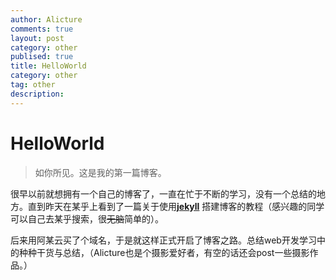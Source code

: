 ```yaml
---
author: Alicture
comments: true
layout: post
category: other
publised: true
title: HelloWorld
category: other
tag: other
description:
---
```


# HelloWorld

>如你所见。这是我的第一篇博客。

很早以前就想拥有一个自己的博客了，一直在忙于不断的学习，没有一个总结的地方。直到昨天在某乎上看到了一篇关于使用[**jekyll**](http://jekyll.bootcss.com "jekyll官方网站（居然是中文）")
搭建博客的教程（感兴趣的同学可以自己去某乎搜索，很<del>无脑</del>简单的）。
<!--more-->


后来用阿某云买了个域名，于是就这样正式开启了博客之路。总结web开发学习中的种种干货与总结，（Alicture也是个摄影爱好者，有空的话还会post一些摄影作品。）


